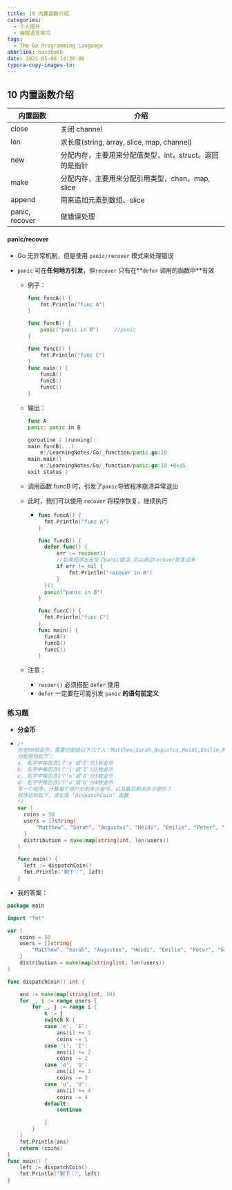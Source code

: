```yaml
---
title: 10 内置函数介绍
categories: 
  - 个人提升
  - 编程语言学习
tags:
  - The Go Programming Language
abbrlink: bacdba6b
date: 2021-05-06 14:36:06
typora-copy-images-to:
---
```

## 10 内置函数介绍

| 内置函数       | 介绍                                                    |
| -------------- | ------------------------------------------------------- |
| close          | 关闭 channel                                            |
| len            | 求长度(string, array, slice, map, channel)              |
| new            | 分配内存，主要用来分配值类型，int，struct。返回的是指针 |
| make           | 分配内存，主要用来分配引用类型，chan，map, slice        |
| append         | 用来追加元素到数组、slice                               |
| panic, recover | 做错误处理                                              |

#### panic/recover

* Go 无异常机制，但是使用 `panic/recover` 模式来处理错误

* `panic` 可在**任何地方引发**，但`recover` 只有在**`defer` 调用的函数中**有效

  * 例子：

    ```go
    func funcA() {
    	fmt.Println("func A")
    }
    
    func funcB() {
    	panic("panic in B")		//panic
    }
    
    func funcC() {
    	fmt.Println("func C")
    }
    func main() {
    	funcA()
    	funcB()
    	funcC()
    }
    ```

  * 输出：

    ```go
    func A
    panic: panic in B
    
    goroutine 1 [running]:
    main.funcB(...)
    	e:/LearningNotes/Go/_function/panic.go:10
    main.main()
    	e:/LearningNotes/Go/_function/panic.go:18 +0xa5
    exit status 2
    ```

  * 调用函数 funcB 时，引发了`panic`导致程序崩溃异常退出

  * 此时，我们可以使用 `recover` 将程序恢复，继续执行

    * ```go
      func funcA() {
      	fmt.Println("func A")
      }
      
      func funcB() {
      	defer func() {
      		err := recover()
      		//如果程序出出现了panic错误,可以通过recover恢复过来
      		if err != nil {
      			fmt.Println("recover in B")
      		}
      	}()
      	panic("panic in B")
      }
      
      func funcC() {
      	fmt.Println("func C")
      }
      func main() {
      	funcA()
      	funcB()
      	funcC()
      }
      ```

  * 注意：

    * `recoer()` 必须搭配 `defer` 使用
    * `defer` 一定要在可能引发 `panic` **的语句前定义**

### 练习题

* **分金币**

* ```go
  /*
  你有50枚金币，需要分配给以下几个人：Matthew,Sarah,Augustus,Heidi,Emilie,Peter,Giana,Adriano,Aaron,Elizabeth。
  分配规则如下：
  a. 名字中每包含1个'e'或'E'分1枚金币
  b. 名字中每包含1个'i'或'I'分2枚金币
  c. 名字中每包含1个'o'或'O'分3枚金币
  d: 名字中每包含1个'u'或'U'分4枚金币
  写一个程序，计算每个用户分到多少金币，以及最后剩余多少金币？
  程序结构如下，请实现 ‘dispatchCoin’ 函数
  */
  var (
  	coins = 50
  	users = []string{
  		"Matthew", "Sarah", "Augustus", "Heidi", "Emilie", "Peter", "Giana", "Adriano", "Aaron", "Elizabeth",
  	}
  	distribution = make(map[string]int, len(users))
  )
  
  func main() {
  	left := dispatchCoin()
  	fmt.Println("剩下：", left)
  }
  ```

* 我的答案：

```go
package main

import "fmt"

var (
	coins = 50
	users = []string{
		"Matthew", "Sarah", "Augustus", "Heidi", "Emilie", "Peter", "Giana", "Adriano", "Aaron", "Elizabeth",
	}
	distribution = make(map[string]int, len(users))
)

func dispatchCoin() int {

	ans := make(map[string]int, 10)
	for _, i := range users {
		for _, j := range i {
			k := j
			switch k {
			case 'e', 'E':
				ans[i] += 1
				coins -= 1
			case 'i', 'I':
				ans[i] += 2
				coins -= 2
			case 'o', 'O':
				ans[i] += 3
				coins -= 3
			case 'u', 'U':
				ans[i] += 4
				coins -= 4
			default:
				continue

			}
		}
	}
	fmt.Println(ans)
	return (coins)
}
func main() {
	left := dispatchCoin()
	fmt.Println("剩下：", left)
}

```

